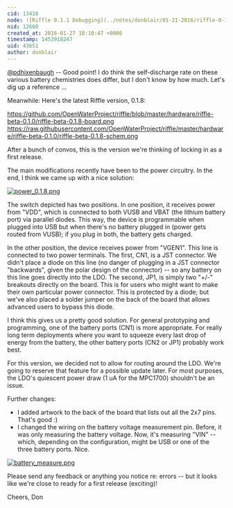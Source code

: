 ```yaml
---
cid: 13418
node: ![Riffle 0.1.1 Debugging](../notes/donblair/01-21-2016/riffle-0-1-1-debugging)
nid: 12600
created_at: 2016-01-27 18:10:47 +0000
timestamp: 1453918247
uid: 43651
author: donblair
---
```


[@pdhixenbaugh](/profile/pdhixenbaugh) -- Good point!  I do think the self-discharge rate on these various battery chemistries does differ, but I don't know by how much. Let's dig up a reference ...

Meanwhile:  Here's the latest Riffle version, 0.1.8:

https://github.com/OpenWaterProject/riffle/blob/master/hardware/riffle-beta-0.1.0/riffle-beta-0.1.8-board.png
https://raw.githubusercontent.com/OpenWaterProject/riffle/master/hardware/riffle-beta-0.1.0/riffle-beta-0.1.8-schem.png

After a bunch of convos, this is the version we're thinking of locking in as a first release.

The main modifications recently have been to the power circuitry.  In the end, I think we came up with a nice solution:

[![power_0.1.8.png](//i.publiclab.org/system/images/photos/000/013/893/medium/power_0.1.8.png)](//i.publiclab.org/system/images/photos/000/013/893/original/power_0.1.8.png)

The switch depicted has two positions.  In one position, it receives power from "VDD", which is connected to both VUSB and VBAT (the lithium battery port) via parallel diodes.  This way, the device is programmable when plugged into USB but when there's no battery plugged in (power gets routed from VUSB); if you plug in both, the battery gets charged.  

In the other position, the device receives power from "VGEN1".  This line is connected to two power terminals.  The first, CN1, is a JST connector.  We didn't place a diode on this line (no danger of plugging in a JST connector "backwards", given the polar design of the connector) -- so any battery on this line goes directly into the LDO. The second, JP1, is simply two "+/-" breakouts directly on the board.  This is for users who might want to make their own particular power connector.  This is protected by a diode; but we've also placed a solder jumper on the back of the board that allows advanced users to bypass this diode.

I think this gives us a pretty good solution.  For general prototyping and programming, one of the battery ports (CN1) is more appropriate.  For really long term deployments where you want to squeeze every last drop of energy from the battery, the other battery ports (CN2 or JP1) probably work best.  

For this version, we decided not to allow for routing around the LDO.  We're going to reserve that feature for a possible update later.  For most purposes, the LDO's quiescent power draw (1 uA for the MPC1700) shouldn't be an issue.  

Further changes:

- I added artwork to the back of the board that lists out all the 2x7 pins.  That's good :)
- I changed the wiring on the battery voltage measurement pin.  Before, it was only measuring the battery voltage.  Now, it's measuring "VIN" -- which, depending on the configuration, might be USB or one of the three battery ports.  Nice.


[![battery_measure.png](//i.publiclab.org/system/images/photos/000/013/895/medium/battery_measure.png)](//i.publiclab.org/system/images/photos/000/013/895/original/battery_measure.png)


Please send any feedback or anything you notice re: errors -- but it looks like we're close to ready for a first release (exciting)!

Cheers,
Don
